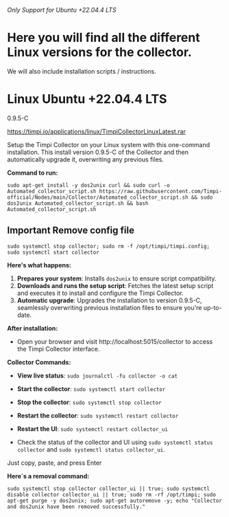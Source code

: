 *Only Support for Ubuntu +22.04.4 LTS*

# Here you will find all the different Linux versions for the collector. 
We will also include installation scripts / instructions.

# Linux Ubuntu +22.04.4 LTS
0.9.5-C

https://timpi.io/applications/linux/TimpiCollectorLinuxLatest.rar

Setup the Timpi Collector on your Linux system with this one-command installation. This  install version 0.9.5-C of the Collector and then automatically upgrade it, overwriting any previous files.

**Command to run:**
```shell
sudo apt-get install -y dos2unix curl && sudo curl -o Automated_collector_script.sh https://raw.githubusercontent.com/Timpi-official/Nodes/main/Collector/Automated_collector_script.sh && sudo dos2unix Automated_collector_script.sh && bash Automated_collector_script.sh
```

## Important Remove config file
```shell
sudo systemctl stop collector; sudo rm -f /opt/timpi/timpi.config; sudo systemctl start collector
```

**Here's what happens:**
1. **Prepares your system**: Installs `dos2unix` to ensure script compatibility.
2. **Downloads and runs the setup script**: Fetches the latest setup script and executes it to install and configure the Timpi Collector.
3. **Automatic upgrade**: Upgrades the installation to version 0.9.5-C, seamlessly overwriting previous installation files to ensure you're up-to-date.

**After installation:**
- Open your browser and visit http://localhost:5015/collector to access the Timpi Collector interface.

**Collector Commands:**
- **View live status**: `sudo journalctl -fu collector -o cat`
- **Start the collector**: `sudo systemctl start collector`
- **Stop the collector**: `sudo systemctl stop collector`
- **Restart the collector**: `sudo systemctl restart collector`
- **Restart the UI**: `sudo systemctl restart collector_ui`

- Check the status of the collector and UI using `sudo systemctl status collector` and `sudo systemctl status collector_ui`.

Just copy, paste, and press Enter


**Here´s a removal command:**
```shell
sudo systemctl stop collector collector_ui || true; sudo systemctl disable collector collector_ui || true; sudo rm -rf /opt/timpi; sudo apt-get purge -y dos2unix; sudo apt-get autoremove -y; echo "Collector and dos2unix have been removed successfully."
```
